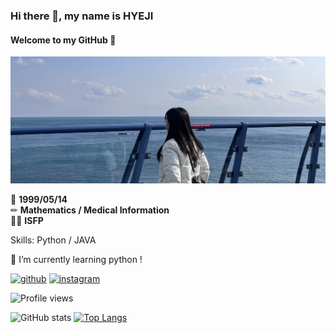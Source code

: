 ### Hi there 👋, my name is **HYEJI**
#### Welcome to my GitHub 🎄      
<img src='KakaoTalk_20221229_103954083.jpg'>         

🎂 **1999/05/14**        
✏ **Mathematics / Medical Information**     
👩🏻 **ISFP**     

Skills: Python / JAVA

🌱 I’m currently learning python ! 


[<img src='https://cdn.jsdelivr.net/npm/simple-icons@3.0.1/icons/github.svg' alt='github' height='40'>](https://github.com/hazziiss)   [<img src='https://cdn.jsdelivr.net/npm/simple-icons@3.0.1/icons/instagram.svg' alt='instagram' height='40'>](https://www.instagram.com/hazziiss_0514/)  

![Profile views](https://gpvc.arturio.dev/hazziiss)  

![GitHub stats](https://github-readme-stats.vercel.app/api?username=hazziiss&show_icons=true) 
[![Top Langs](https://github-readme-stats.vercel.app/api/top-langs/?username=hazziiss)](https://github.com/anuraghazra/github-readme-stats)   
 